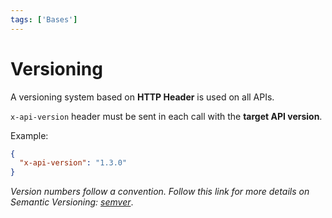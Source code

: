 ```yaml
---
tags: ['Bases']
---
```


# Versioning

A versioning system based on **HTTP Header** is used on all APIs.

`x-api-version` header must be sent in each call with the **target API version**.

Example:
```json
{
  "x-api-version": "1.3.0"
}
```

*Version numbers follow a convention. Follow this link for more details on Semantic Versioning: [semver](https://semver.org/)*.